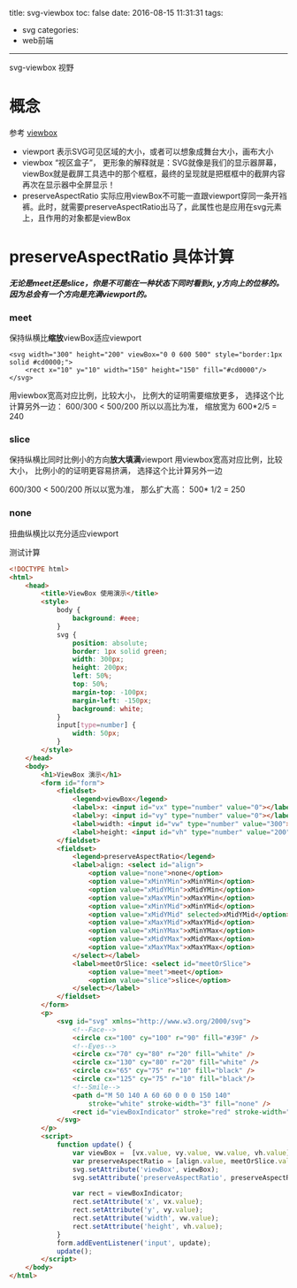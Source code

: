 title: svg-viewbox
toc: false
date: 2016-08-15 11:31:31
tags:
 - svg
categories:
 - web前端
---

svg-viewbox 视野
<!-- more -->

# 概念
参考 [viewbox](http://www.zhangxinxu.com/wordpress/2014/08/svg-viewport-viewbox-preserveaspectratio/)
- viewport
表示SVG可见区域的大小，或者可以想象成舞台大小，画布大小
- viewbox
“视区盒子”， 更形象的解释就是：SVG就像是我们的显示器屏幕，viewBox就是截屏工具选中的那个框框，最终的呈现就是把框框中的截屏内容再次在显示器中全屏显示！
- preserveAspectRatio
实际应用viewBox不可能一直跟viewport穿同一条开裆裤。此时，就需要preserveAspectRatio出马了，此属性也是应用在svg元素上，且作用的对象都是viewBox

# preserveAspectRatio 具体计算
***无论是meet还是slice，你是不可能在一种状态下同时看到x, y方向上的位移的。因为总会有一个方向是充满viewport的。***
### meet
保持纵横比**缩放**viewBox适应viewport

```
<svg width="300" height="200" viewBox="0 0 600 500" style="border:1px solid #cd0000;">
    <rect x="10" y="10" width="150" height="150" fill="#cd0000"/>
</svg>
```
用viewbox宽高对应比例，比较大小， 比例大的证明需要缩放更多， 选择这个比计算另外一边：
600/300 <  500/200
所以以高比为准， 缩放宽为 600*2/5 = 240

### slice
保持纵横比同时比例小的方向**放大填满**viewport
用viewbox宽高对应比例，比较大小， 比例小的的证明更容易挤满， 选择这个比计算另外一边

600/300 < 500/200
所以以宽为准， 那么扩大高： 500* 1/2 = 250

### none
扭曲纵横比以充分适应viewport

测试计算
```html
<!DOCTYPE html>
<html>
    <head>
        <title>ViewBox 使用演示</title>
        <style>
            body {
                background: #eee;
            }
            svg {
                position: absolute;
                border: 1px solid green;
                width: 300px;
                height: 200px;
                left: 50%;
                top: 50%;
                margin-top: -100px;
                margin-left: -150px;
                background: white;
            }
            input[type=number] {
                width: 50px;
            }
        </style>
    </head>
    <body>
        <h1>ViewBox 演示</h1>
        <form id="form">
            <fieldset>
                <legend>viewBox</legend>
                <label>x: <input id="vx" type="number" value="0"></label>
                <label>y: <input id="vy" type="number" value="0"></label>
                <label>width: <input id="vw" type="number" value="300"></label>
                <label>height: <input id="vh" type="number" value="200"></label>
            </fieldset>
            <fieldset>
                <legend>preserveAspectRatio</legend>
                <label>align: <select id="align">
                    <option value="none">none</option>
                    <option value="xMinYMin">xMinYMin</option>
                    <option value="xMidYMin">xMidYMin</option>
                    <option value="xMaxYMin">xMaxYMin</option>
                    <option value="xMinYMid">xMinYMid</option>
                    <option value="xMidYMid" selected>xMidYMid</option>
                    <option value="xMaxYMid">xMaxYMid</option>
                    <option value="xMinYMax">xMinYMax</option>
                    <option value="xMidYMax">xMidYMax</option>
                    <option value="xMaxYMax">xMaxYMax</option>
                </select></label>
                <label>meetOrSlice: <select id="meetOrSlice">
                    <option value="meet">meet</option>
                    <option value="slice">slice</option>
                </select></label>
            </fieldset>
        </form>
        <p>
            <svg id="svg" xmlns="http://www.w3.org/2000/svg">
                <!--Face-->
                <circle cx="100" cy="100" r="90" fill="#39F" />
                <!--Eyes-->
                <circle cx="70" cy="80" r="20" fill="white" />
                <circle cx="130" cy="80" r="20" fill="white" />
                <circle cx="65" cy="75" r="10" fill="black" />
                <circle cx="125" cy="75" r="10" fill="black"/>
                <!--Smile-->
                <path d="M 50 140 A 60 60 0 0 0 150 140"
                    stroke="white" stroke-width="3" fill="none" />
                <rect id="viewBoxIndicator" stroke="red" stroke-width="3.5" fill="none" />
            </svg>
        </p>
        <script>
            function update() {
                var viewBox =  [vx.value, vy.value, vw.value, vh.value].join(' ');
                var preserveAspectRatio = [align.value, meetOrSlice.value].join(' ');
                svg.setAttribute('viewBox', viewBox);
                svg.setAttribute('preserveAspectRatio', preserveAspectRatio);

                var rect = viewBoxIndicator;
                rect.setAttribute('x', vx.value);
                rect.setAttribute('y', vy.value);
                rect.setAttribute('width', vw.value);
                rect.setAttribute('height', vh.value);
            }
            form.addEventListener('input', update);
            update();
        </script>
    </body>
</html>
```
